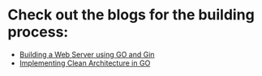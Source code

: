 # Check out the blogs for the building process:
* [Building a Web Server using GO and Gin](https://rudrakshnanavaty.hashnode.dev/web-server-go-gin)
* [Implementing Clean Architecture in GO](https://rudrakshnanavaty.hashnode.dev/web-server-go-gin)
